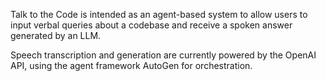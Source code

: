 Talk to the Code is intended as an agent-based system to allow users to input verbal queries about a codebase and receive a spoken answer generated by an LLM.

Speech transcription and generation are currently powered by the OpenAI API, using the agent framework AutoGen for orchestration.

